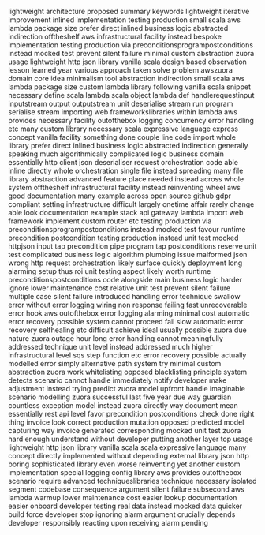lightweight architecture proposed summary keywords lightweight iterative improvement inlined implementation testing production small scala aws lambda package size prefer direct inlined business logic abstracted indirection offtheshelf aws infrastructural facility instead bespoke implementation testing production via preconditionsprogrampostconditions instead mocked test prevent silent failure minimal custom abstraction zuora usage lightweight http json library vanilla scala design based observation lesson learned year various approach taken solve problem awszuora domain core idea minimalism tool abstraction indirection small scala aws lambda package size custom lambda library following vanilla scala snippet necessary define scala lambda scala object lambda def handlerequestinput inputstream output outputstream unit deserialise stream run program serialise stream importing web frameworkslibraries within lambda aws provides necessary facility outofthebox logging concurrency error handling etc many custom library necessary scala expressive language express concept vanilla facility something done couple line code import whole library prefer direct inlined business logic abstracted indirection generally speaking much algorithmically complicated logic business domain essentially http client json deserialiser request orchestration code able inline directly whole orchestration single file instead spreading many file library abstraction advanced feature place needed instead across whole system offtheshelf infrastructural facility instead reinventing wheel aws good documentation many example across open source github gdpr compliant setting infrastructure difficult largely onetime affair rarely change able look documentation example stack api gateway lambda import web framework implement custom router etc testing production via preconditionsprogrampostconditions instead mocked test favour runtime precondition postcondition testing production instead unit test mocked httpjson input tap precondition pipe program tap postconditions reserve unit test complicated business logic algorithm plumbing issue malformed json wrong http request orchestration likely surface quickly deployment long alarming setup thus roi unit testing aspect likely worth runtime preconditionspostconditions code alongside main business logic harder ignore lower maintenance cost relative unit test prevent silent failure multiple case silent failure introduced handling error technique swallow error without error logging wiring non response failing fast unrecoverable error hook aws outofthebox error logging alarming minimal cost automatic error recovery possible system cannot proceed fail slow automatic error recovery selfhealing etc difficult achieve ideal usually possible zuora due nature zuora outage hour long error handling cannot meaningfully addressed technique unit level instead addressed much higher infrastructural level sqs step function etc error recovery possible actually modelled error simply alternative path system try minimal custom abstraction zuora work whitelisting opposed blacklisting principle system detects scenario cannot handle immediately notify developer make adjustment instead trying predict zuora model upfront handle imaginable scenario modelling zuora successful last five year due way guardian countless exception model instead zuora directly way document mean essentially rest api level favor precondition postconditions check done right thing invoice look correct production mutation opposed predicted model capturing way invoice generated corresponding mocked unit test zuora hard enough understand without developer putting another layer top usage lightweight http json library vanilla scala scala expressive language many concept directly implemented without depending external library json http boring sophisticated library even worse reinventing yet another custom implementation special logging config library aws provides outofthebox scenario require advanced techniqueslibraries technique necessary isolated segment codebase consequence argument silent failure subsecond aws lambda warmup lower maintenance cost easier lookup documentation easier onboard developer testing real data instead mocked data quicker build force developer stop ignoring alarm argument crucially depends developer responsibly reacting upon receiving alarm pending